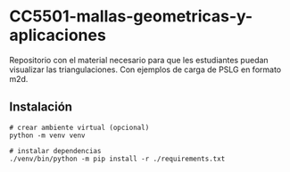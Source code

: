 # CC5501-mallas-geometricas-y-aplicaciones

Repositorio con el material necesario para que les estudiantes puedan visualizar las triangulaciones. Con ejemplos de carga de PSLG en formato m2d.

## Instalación

```shell
# crear ambiente virtual (opcional)
python -m venv venv

# instalar dependencias
./venv/bin/python -m pip install -r ./requirements.txt
```
